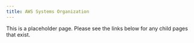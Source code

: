 ```yaml
---
title: AWS Systems Organization
---
```


This is a placeholder page. Please see the links below for any child pages that exist.
